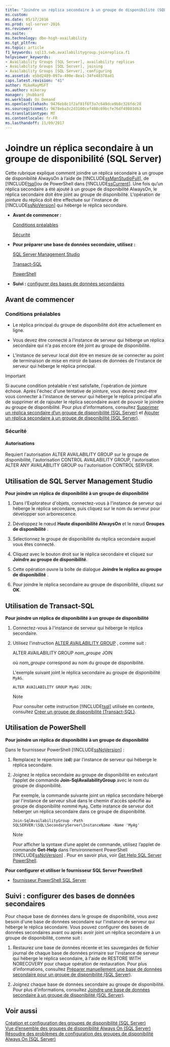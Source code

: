 ```yaml
---
title: "Joindre un réplica secondaire à un groupe de disponibilité (SQL Server) | Microsoft Docs"
ms.custom: 
ms.date: 05/17/2016
ms.prod: sql-server-2016
ms.reviewer: 
ms.suite: 
ms.technology: dbe-high-availability
ms.tgt_pltfrm: 
ms.topic: article
f1_keywords: sql13.swb.availabilitygroup.joinreplica.f1
helpviewer_keywords:
- Availability Groups [SQL Server], availability replicas
- Availability Groups [SQL Server], joining
- Availability Groups [SQL Server], configuring
ms.assetid: e5bd2489-097a-490e-8ea1-34fe48378ad1
caps.latest.revision: "41"
author: MikeRayMSFT
ms.author: mikeray
manager: jhubbard
ms.workload: On Demand
ms.openlocfilehash: 9476eb8c1f2af81f6f3a7c649dce9b8c328fdc28
ms.sourcegitcommit: 9678eba3c2d3100cef408c69bcfe76df49803d63
ms.translationtype: MT
ms.contentlocale: fr-FR
ms.lasthandoff: 11/09/2017
---
```

# <a name="join-a-secondary-replica-to-an-availability-group-sql-server"></a>Joindre un réplica secondaire à un groupe de disponibilité (SQL Server)
  Cette rubrique explique comment joindre un réplica secondaire à un groupe de disponibilité AlwaysOn à l’aide de [!INCLUDE[ssManStudioFull](../../../includes/ssmanstudiofull-md.md)], de [!INCLUDE[tsql](../../../includes/tsql-md.md)]ou de PowerShell dans [!INCLUDE[ssCurrent](../../../includes/sscurrent-md.md)]. Une fois qu’un réplica secondaire a été ajouté à un groupe de disponibilité AlwaysOn, le réplica secondaire doit être joint au groupe de disponibilité. L'opération de jointure du réplica doit être effectuée sur l'instance de [!INCLUDE[ssNoVersion](../../../includes/ssnoversion-md.md)] qui héberge le réplica secondaire.  
  
-   **Avant de commencer :**  
  
     [Conditions préalables](#Prerequisites)  
  
     [Sécurité](#Security)  
  
-   **Pour préparer une base de données secondaire, utilisez :**  
  
     [SQL Server Management Studio](#SSMSProcedure)  
  
     [Transact-SQL](#TsqlProcedure)  
  
     [PowerShell](#PowerShellProcedure)  
  
-   **Suivi :** [configurer des bases de données secondaires](#FollowUp)  
  
##  <a name="BeforeYouBegin"></a> Avant de commencer  
  
###  <a name="Prerequisites"></a> Conditions préalables  
  
-   Le réplica principal du groupe de disponibilité doit être actuellement en ligne.  
  
-   Vous devez être connecté à l'instance de serveur qui héberge un réplica secondaire qui n'a pas encore été joint au groupe de disponibilité.  
  
-   L'instance de serveur local doit être en mesure de se connecter au point de terminaison de mise en miroir de bases de données de l'instance de serveur qui héberge le réplica principal.  
  
> [!IMPORTANT]  
>  Si aucune condition préalable n'est satisfaite, l'opération de jointure échoue. Après l'échec d'une tentative de jointure, vous devrez peut-être vous connecter à l'instance de serveur qui héberge le réplica principal afin de supprimer et de rajouter le réplica secondaire avant de pouvoir le joindre au groupe de disponibilité. Pour plus d’informations, consultez [Supprimer un réplica secondaire d’un groupe de disponibilité &#40;SQL Server&#41;](../../../database-engine/availability-groups/windows/remove-a-secondary-replica-from-an-availability-group-sql-server.md) et [Ajouter un réplica secondaire à un groupe de disponibilité &#40;SQL Server&#41;](../../../database-engine/availability-groups/windows/add-a-secondary-replica-to-an-availability-group-sql-server.md).  
  
###  <a name="Security"></a> Sécurité  
  
####  <a name="Permissions"></a> Autorisations  
 Requiert l'autorisation ALTER AVAILABILITY GROUP sur le groupe de disponibilité, l'autorisation CONTROL AVAILABILITY GROUP, l'autorisation ALTER ANY AVAILABILITY GROUP ou l'autorisation CONTROL SERVER.  
  
##  <a name="SSMSProcedure"></a> Utilisation de SQL Server Management Studio  
 **Pour joindre un réplica de disponibilité à un groupe de disponibilité**  
  
1.  Dans l'Explorateur d'objets, connectez-vous à l'instance de serveur qui héberge le réplica secondaire, puis cliquez sur le nom du serveur pour développer son arborescence.  
  
2.  Développez le nœud **Haute disponibilité AlwaysOn** et le nœud **Groupes de disponibilité** .  
  
3.  Sélectionnez le groupe de disponibilité du réplica secondaire auquel vous êtes connecté.  
  
4.  Cliquez avec le bouton droit sur le réplica secondaire et cliquez sur **Joindre au groupe de disponibilité**.  
  
5.  Cette opération ouvre la boîte de dialogue **Joindre le réplica au groupe de disponibilité** .  
  
6.  Pour joindre le réplica secondaire au groupe de disponibilité, cliquez sur **OK**.  
  
##  <a name="TsqlProcedure"></a> Utilisation de Transact-SQL  
 **Pour joindre un réplica de disponibilité à un groupe de disponibilité**  
  
1.  Connectez-vous à l'instance de serveur qui héberge le réplica secondaire.  
  
2.  Utilisez l'instruction [ALTER AVAILABILITY GROUP](../../../t-sql/statements/alter-availability-group-transact-sql.md) , comme suit :  
  
     ALTER AVAILABILITY GROUP *nom_groupe* JOIN  
  
     où *nom_groupe* correspond au nom du groupe de disponibilité.  
  
     L'exemple suivant joint le réplica secondaire au groupe de disponibilité `MyAG`.  
  
    ```  
    ALTER AVAILABILITY GROUP MyAG JOIN;  
    ```  
  
    > [!NOTE]  
    >  Pour consulter cette instruction [!INCLUDE[tsql](../../../includes/tsql-md.md)] utilisée en contexte, consultez [Créer un groupe de disponibilité &#40;Transact-SQL&#41;](../../../database-engine/availability-groups/windows/create-an-availability-group-transact-sql.md).  
  
##  <a name="PowerShellProcedure"></a> Utilisation de PowerShell  
 **Pour joindre un réplica de disponibilité à un groupe de disponibilité**  
  
 Dans le fournisseur PowerShell [!INCLUDE[ssNoVersion](../../../includes/ssnoversion-md.md)] :  
  
1.  Remplacez le répertoire (**cd**) par l’instance de serveur qui héberge le réplica secondaire.  
  
2.  Joignez le réplica secondaire au groupe de disponibilité en exécutant l’applet de commande **Join-SqlAvailabilityGroup** avec le nom du groupe de disponibilité.  
  
     Par exemple, la commande suivante joint un réplica secondaire hébergé par l'instance de serveur situé dans le chemin d'accès spécifié au groupe de disponibilité nommé `MyAg`.  Cette instance de serveur doit héberger un réplica secondaire dans ce groupe de disponibilité.  
  
    ```  
    Join-SqlAvailabilityGroup -Path SQLSERVER:\SQL\SecondaryServer\InstanceName -Name 'MyAg'  
    ```  
  
    > [!NOTE]  
    >  Pour afficher la syntaxe d’une applet de commande, utilisez l’applet de commande **Get-Help** dans l’environnement PowerShell [!INCLUDE[ssNoVersion](../../../includes/ssnoversion-md.md)] . Pour en savoir plus, voir [Get Help SQL Server PowerShell](../../../relational-databases/scripting/get-help-sql-server-powershell.md).  
  
 **Pour configurer et utiliser le fournisseur SQL Server PowerShell**  
  
-   [fournisseur PowerShell SQL Server](../../../relational-databases/scripting/sql-server-powershell-provider.md)  
  
##  <a name="FollowUp"></a> Suivi : configurer des bases de données secondaires  
 Pour chaque base de données dans le groupe de disponibilité, vous avez besoin d'une base de données secondaire sur l'instance de serveur qui héberge le réplica secondaire. Vous pouvez configurer des bases de données secondaires avant ou après avoir joint un réplica secondaire à un groupe de disponibilité, comme suit :  
  
1.  Restaurez une base de données récente et les sauvegardes de fichier journal de chaque base de données primaire sur l'instance de serveur qui héberge le réplica secondaire, à l'aide de RESTORE WITH NORECOVERY pour chaque opération de restauration. Pour plus d’informations, consultez [Préparer manuellement une base de données secondaire pour un groupe de disponibilité &#40;SQL Server&#41;](../../../database-engine/availability-groups/windows/manually-prepare-a-secondary-database-for-an-availability-group-sql-server.md).  
  
2.  Joignez chaque base de données secondaire au groupe de disponibilité. Pour plus d’informations, consultez [Joindre une base de données secondaire à un groupe de disponibilité &#40;SQL Server&#41;](../../../database-engine/availability-groups/windows/join-a-secondary-database-to-an-availability-group-sql-server.md).  
  
## <a name="see-also"></a>Voir aussi  
 [Création et configuration des groupes de disponibilité &#40;SQL Server&#41;](../../../database-engine/availability-groups/windows/creation-and-configuration-of-availability-groups-sql-server.md)   
 [Vue d’ensemble des groupes de disponibilité Always On &#40;SQL Server&#41;](../../../database-engine/availability-groups/windows/overview-of-always-on-availability-groups-sql-server.md)   
 [Résoudre des problèmes de configuration des groupes de disponibilité Always On &#40;SQL Server&#41;](../../../database-engine/availability-groups/windows/troubleshoot-always-on-availability-groups-configuration-sql-server.md)  
  
  
